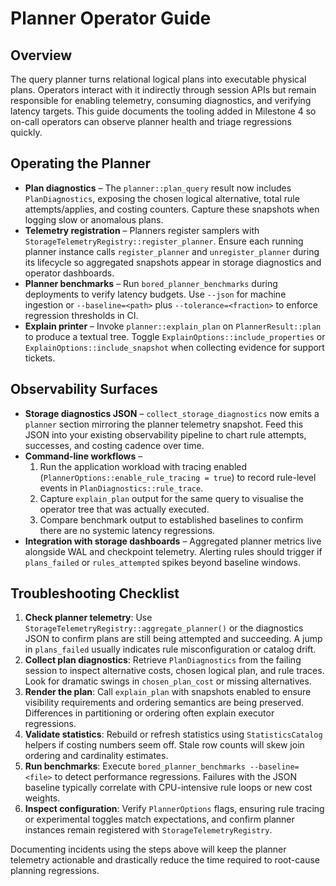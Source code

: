 # Planner Operator Guide

## Overview
The query planner turns relational logical plans into executable physical plans. Operators interact with it indirectly through session APIs but remain responsible for enabling telemetry, consuming diagnostics, and verifying latency targets. This guide documents the tooling added in Milestone 4 so on-call operators can observe planner health and triage regressions quickly.

## Operating the Planner
- **Plan diagnostics** – The `planner::plan_query` result now includes `PlanDiagnostics`, exposing the chosen logical alternative, total rule attempts/applies, and costing counters. Capture these snapshots when logging slow or anomalous plans.
- **Telemetry registration** – Planners register samplers with `StorageTelemetryRegistry::register_planner`. Ensure each running planner instance calls `register_planner` and `unregister_planner` during its lifecycle so aggregated snapshots appear in storage diagnostics and operator dashboards.
- **Planner benchmarks** – Run `bored_planner_benchmarks` during deployments to verify latency budgets. Use `--json` for machine ingestion or `--baseline=<path>` plus `--tolerance=<fraction>` to enforce regression thresholds in CI.
- **Explain printer** – Invoke `planner::explain_plan` on `PlannerResult::plan` to produce a textual tree. Toggle `ExplainOptions::include_properties` or `ExplainOptions::include_snapshot` when collecting evidence for support tickets.

## Observability Surfaces
- **Storage diagnostics JSON** – `collect_storage_diagnostics` now emits a `planner` section mirroring the planner telemetry snapshot. Feed this JSON into your existing observability pipeline to chart rule attempts, successes, and costing cadence over time.
- **Command-line workflows** –
  1. Run the application workload with tracing enabled (`PlannerOptions::enable_rule_tracing = true`) to record rule-level events in `PlanDiagnostics::rule_trace`.
  2. Capture `explain_plan` output for the same query to visualise the operator tree that was actually executed.
  3. Compare benchmark output to established baselines to confirm there are no systemic latency regressions.
- **Integration with storage dashboards** – Aggregated planner metrics live alongside WAL and checkpoint telemetry. Alerting rules should trigger if `plans_failed` or `rules_attempted` spikes beyond baseline windows.

## Troubleshooting Checklist
1. **Check planner telemetry**: Use `StorageTelemetryRegistry::aggregate_planner()` or the diagnostics JSON to confirm plans are still being attempted and succeeding. A jump in `plans_failed` usually indicates rule misconfiguration or catalog drift.
2. **Collect plan diagnostics**: Retrieve `PlanDiagnostics` from the failing session to inspect alternative costs, chosen logical plan, and rule traces. Look for dramatic swings in `chosen_plan_cost` or missing alternatives.
3. **Render the plan**: Call `explain_plan` with snapshots enabled to ensure visibility requirements and ordering semantics are being preserved. Differences in partitioning or ordering often explain executor regressions.
4. **Validate statistics**: Rebuild or refresh statistics using `StatisticsCatalog` helpers if costing numbers seem off. Stale row counts will skew join ordering and cardinality estimates.
5. **Run benchmarks**: Execute `bored_planner_benchmarks --baseline=<file>` to detect performance regressions. Failures with the JSON baseline typically correlate with CPU-intensive rule loops or new cost weights.
6. **Inspect configuration**: Verify `PlannerOptions` flags, ensuring rule tracing or experimental toggles match expectations, and confirm planner instances remain registered with `StorageTelemetryRegistry`.

Documenting incidents using the steps above will keep the planner telemetry actionable and drastically reduce the time required to root-cause planning regressions.

